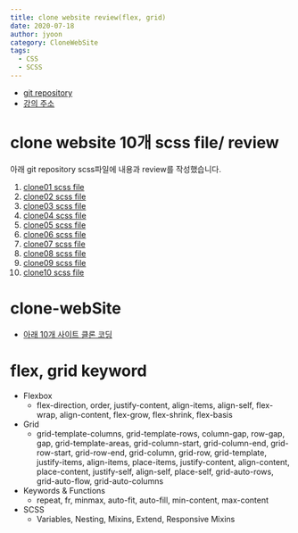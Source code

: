 ```yaml
---
title: clone website review(flex, grid)
date: 2020-07-18
author: jyoon
category: CloneWebSite
tags:
  - CSS
  - SCSS
---
```


- [git repository](https://github.com/happyjy/clone-webSite)
- [강의 주소](hhttps://nomadcoders.co/css-layout-masterclass)

# clone website 10개 scss file/ review

아래 git repository scss파일에 내용과 review를 작성했습니다.

1. [clone01 scss file](https://github.com/happyjy/clone-webSite/blob/master/clone01/src/scss/styles.scss)
2. [clone02 scss file](https://github.com/happyjy/clone-webSite/blob/master/clone02/src/scss/styles.scss)
3. [clone03 scss file](https://github.com/happyjy/clone-webSite/blob/master/clone03/src/scss/styles.scss)
4. [clone04 scss file](https://github.com/happyjy/clone-webSite/blob/master/clone04/src/scss/styles.scss)
5. [clone05 scss file](https://github.com/happyjy/clone-webSite/blob/master/clone05/src/scss/styles.scss)
6. [clone06 scss file](https://github.com/happyjy/clone-webSite/blob/master/clone06/src/scss/styles.scss)
7. [clone07 scss file](https://github.com/happyjy/clone-webSite/blob/master/clone07/src/scss/styles.scss)
8. [clone08 scss file](https://github.com/happyjy/clone-webSite/blob/master/clone08/src/scss/styles.scss)
9. [clone09 scss file](https://github.com/happyjy/clone-webSite/blob/master/clone09/src/scss/styles.scss)
10. [clone10 scss file](https://github.com/happyjy/clone-webSite/blob/master/clone10/src/scss/styles.scss)

# clone-webSite

- [아래 10개 사이트 클론 코딩](https://happyjy-learning-scss.netlify.app/)

# flex, grid keyword

- Flexbox
  - flex-direction, order, justify-content, align-items, align-self, flex-wrap, align-content, flex-grow, flex-shrink, flex-basis
- Grid
  - grid-template-columns, grid-template-rows, column-gap, row-gap, gap, grid-template-areas, grid-column-start, grid-column-end, grid-row-start, grid-row-end, grid-column, grid-row, grid-template, justify-items, align-items, place-items, justify-content, align-content, place-content, justify-self, align-self, place-self, grid-auto-rows, grid-auto-flow, grid-auto-columns
- Keywords & Functions
  - repeat, fr, minmax, auto-fit, auto-fill, min-content, max-content
- SCSS
  - Variables, Nesting, Mixins, Extend, Responsive Mixins
